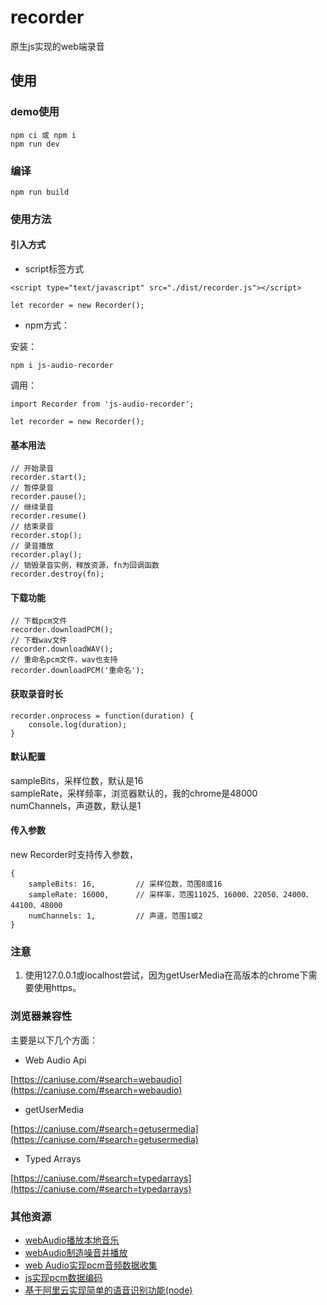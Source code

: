# recorder
原生js实现的web端录音

## 使用
### demo使用
```
npm ci 或 npm i
npm run dev
```

### 编译
```
npm run build
```

### 使用方法
#### 引入方式
+ script标签方式

```
<script type="text/javascript" src="./dist/recorder.js"></script>

let recorder = new Recorder();
```
+ npm方式：

安装：
```
npm i js-audio-recorder
```
调用：
```
import Recorder from 'js-audio-recorder';

let recorder = new Recorder();
```

#### 基本用法
```
// 开始录音
recorder.start();
// 暂停录音
recorder.pause();
// 继续录音
recorder.resume()
// 结束录音
recorder.stop();
// 录音播放
recorder.play();
// 销毁录音实例，释放资源，fn为回调函数
recorder.destroy(fn);
```

#### 下载功能
```
// 下载pcm文件
recorder.downloadPCM();
// 下载wav文件
recorder.downloadWAV();
// 重命名pcm文件，wav也支持
recorder.downloadPCM('重命名');
```

#### 获取录音时长
```
recorder.onprocess = function(duration) {
    console.log(duration);
}
```

#### 默认配置
sampleBits，采样位数，默认是16  
sampleRate，采样频率，浏览器默认的，我的chrome是48000  
numChannels，声道数，默认是1  

#### 传入参数
new Recorder时支持传入参数，
```
{
    sampleBits: 16,         // 采样位数，范围8或16
    sampleRate: 16000,      // 采样率，范围11025、16000、22050、24000、44100、48000
    numChannels: 1,         // 声道，范围1或2
}
```

### 注意

1. 使用127.0.0.1或localhost尝试，因为getUserMedia在高版本的chrome下需要使用https。

### 浏览器兼容性
主要是以下几个方面：
+ Web Audio Api

[https://caniuse.com/#search=webaudio](https://caniuse.com/#search=webaudio)

+ getUserMedia

[https://caniuse.com/#search=getusermedia](https://caniuse.com/#search=getusermedia)

+ Typed Arrays

[https://caniuse.com/#search=typedarrays](https://caniuse.com/#search=typedarrays)

### 其他资源

+ [webAudio播放本地音乐](https://github.com/2fps/demo/tree/master/view/2019/04/webAudio%E6%92%AD%E6%94%BE%E6%9C%AC%E5%9C%B0%E9%9F%B3%E4%B9%90)
+ [webAudio制造噪音并播放](https://github.com/2fps/demo/tree/master/view/2019/04/webAudio%E5%88%B6%E9%80%A0%E5%99%AA%E9%9F%B3%E5%B9%B6%E6%92%AD%E6%94%BE)
+ [web Audio实现pcm音频数据收集](https://github.com/2fps/demo/tree/master/view/2019/04/webAudio%E5%AE%9E%E7%8E%B0pcm%E9%9F%B3%E9%A2%91%E6%95%B0%E6%8D%AE%E6%94%B6%E9%9B%86)
+ [js实现pcm数据编码](https://github.com/2fps/demo/tree/master/view/2019/04/js%E5%AE%9E%E7%8E%B0pcm%E6%95%B0%E6%8D%AE%E7%BC%96%E7%A0%81)
+ [基于阿里云实现简单的语音识别功能(node)](https://github.com/2fps/demo/tree/master/view/2019/01/%E5%9F%BA%E4%BA%8E%E9%98%BF%E9%87%8C%E4%BA%91%E5%AE%9E%E7%8E%B0%E7%AE%80%E5%8D%95%E7%9A%84%E8%AF%AD%E9%9F%B3%E8%AF%86%E5%88%AB%E5%8A%9F%E8%83%BD(node))




